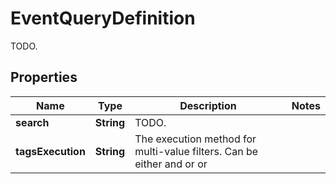 

# EventQueryDefinition

TODO.
## Properties

Name | Type | Description | Notes
------------ | ------------- | ------------- | -------------
**search** | **String** | TODO. | 
**tagsExecution** | **String** | The execution method for multi-value filters. Can be either and or or | 



